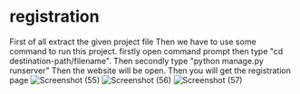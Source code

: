 # registration

First of all extract the given project file
Then we have to use some command to run this project.
firstly open command prompt then type "cd destination-path/filename".
Then secondly type "python manage.py runserver"
Then the website will be open.
Then you will get the registration page
![Screenshot (55)](https://user-images.githubusercontent.com/104478491/222192647-4cf2006c-fa29-4220-940f-49cf3fd96aa6.png)
![Screenshot (56)](https://user-images.githubusercontent.com/104478491/222193100-a311fa5a-05b0-445a-bf0e-abf967df6d38.png)
![Screenshot (57)](https://user-images.githubusercontent.com/104478491/222193113-7c1c66a3-6d87-4854-bf3f-25135fd485d4.png)
